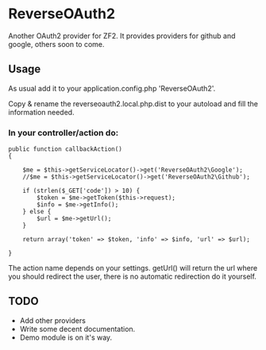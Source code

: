 ReverseOAuth2
===========

Another OAuth2 provider for ZF2. It provides providers for github and google, others soon to come.

Usage
-----

As usual add it to your application.config.php 'ReverseOAuth2'.

Copy & rename the reverseoauth2.local.php.dist to your autoload and fill the information needed. 

### In your controller/action do:

    public function callbackAction()
    {

        $me = $this->getServiceLocator()->get('ReverseOAuth2\Google');
        //$me = $this->getServiceLocator()->get('ReverseOAuth2\Github');

        if (strlen($_GET['code']) > 10) {
            $token = $me->getToken($this->request);
            $info = $me->getInfo();
        } else {
            $url = $me->getUrl();
        }

        return array('token' => $token, 'info' => $info, 'url' => $url);

    }
    
The action name depends on your settings. getUrl() will return the url where you should redirect the user, there is no automatic redirection do it yourself.


TODO
----
* Add other providers
* Write some decent documentation.
* Demo module is on it's way.